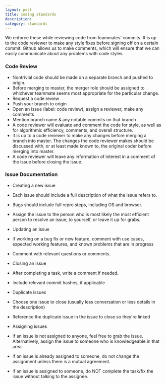 ```yaml
---
layout: post
title: coding standards
description:
category: standards
---
```


We enforce these while reviewing code from teammates' commits. It is up to the code reviewer to make any style fixes before signing off on a certain commit. Github allows us to make comments, which will ensure that we can easily communicate about any problems with code styles.

### Code Review
* Nontrivial code should be made on a separate branch and pushed to origin.
* Before merging to master, the merger role should be assigned to whichever teammate seems most appropriate for the particular change.
* Request a code review
 * Push your branch to origin
 * Open an issue (label: code review), assign a reviewer, make any comments
 * Mention branch name & any notable commits on that branch
* A code reviewer will evaluate and comment the code for style, as well as for algorithmic efficiency, comments, and overall structure.
* It is up to a code reviewer to make any changes before merging a branch into master. The changes the code reviewer makes should be discussed with, or at least made known to, the original coder before merging into master.
* A code reviewer will leave any information of interest in a comment of the issue before closing the issue.

### Issue Documentation
* Creating a new issue
 * Each issue should include a full description of what the issue refers to.
 * Bugs should include full repro steps, including OS and browser.
 * Assign the issue to the person who is most likely the most efficient person to resolve an issue, to yourself, or leave it up for grabs.

* Updating an issue
 * If working on a bug fix or new feature, comment with use cases, expected working features, and known problems that are in progress
 * Comment with relevant questions or comments.

* Closing an issue
 * After completing a task, write a comment if needed.
 * Include relevant commit hashes, if applicable

* Duplicate issues
 * Choose one issue to close (usually less conversation or less details in the description)
 * Reference the duplicate issue in the issue to close so they're linked

* Assigning issues
 * If an issue is not assigned to anyone, feel free to grab the issue. Alternatively, assign the issue to someone who is knowledgeable in that area.
 * If an issue is already assigned to someone, do not change the assignment unless there is a mutual agreement.
 * If an issue is assigned to someone, do NOT complete the task/fix the issue without talking to the assignee.
